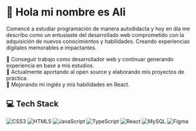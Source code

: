 # 👋 Hola mi nombre es Ali

Comencé a estudiar programación de manera autodidacta y hoy en día me describo como un entusiaste del desarrollado web comprometido con la adquisición de nuevos conocimientos y habilidades. Creando experiencias digitales memorables e impactantes.

🎯 Conseguir trabajo como desarrollador web y continuar generando experiencia en base a mis estudios.<br />
🚀 Actualmente aportando al open source y elaborando mis proyectos de práctica.<br />
📖 Mejorando mi inglés y mis habilidades en React.<br />

## 💻 Tech Stack
![CSS3](https://img.shields.io/badge/css3-%231572B6.svg?style=for-the-badge&logo=css3&logoColor=white) ![HTML5](https://img.shields.io/badge/html5-%23E34F26.svg?style=for-the-badge&logo=html5&logoColor=white) ![JavaScript](https://img.shields.io/badge/javascript-%23323330.svg?style=for-the-badge&logo=javascript&logoColor=%23F7DF1E) ![TypeScript](https://img.shields.io/badge/typescript-%23007ACC.svg?style=for-the-badge&logo=typescript&logoColor=white) ![React](https://img.shields.io/badge/react-%2320232a.svg?style=for-the-badge&logo=react&logoColor=%2361DAFB) ![MySQL](https://img.shields.io/badge/mysql-%2300f.svg?style=for-the-badge&logo=mysql&logoColor=white) ![Figma](https://img.shields.io/badge/figma-%23F24E1E.svg?style=for-the-badge&logo=figma&logoColor=white)

